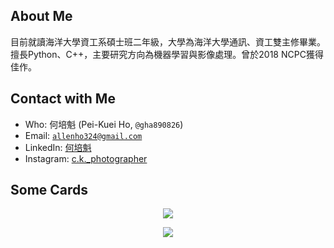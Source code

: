 <!--
**gha890826/gha890826** is a ✨ _special_ ✨ repository because its `README.md` (this file) appears on your GitHub profile.

Here are some ideas to get you started:

- 🔭 I’m currently working on ...
- 🌱 I’m currently learning ...
- 👯 I’m looking to collaborate on ...
- 🤔 I’m looking for help with ...
- 💬 Ask me about ...
- 📫 How to reach me: ...
- 😄 Pronouns: ...
- ⚡ Fun fact: ...
-->

## About Me

目前就讀海洋大學資工系碩士班二年級，大學為海洋大學通訊、資工雙主修畢業。擅長Python、C++，主要研究方向為機器學習與影像處理。曾於2018 NCPC獲得佳作。

## Contact with Me

- Who: 何培魁 (Pei-Kuei Ho, `@gha890826`)
- Email: [`allenho324@gmail.com`](mailto:allenho324@gmail.com)
- LinkedIn: [何培魁](https://www.linkedin.com/in/gha890826/)
- Instagram: [c.k._photographer](https://www.instagram.com/c.k._photographer/)

## Some Cards

<p align="center">
	<a href="https://leetcode.com/gha890826/" target="_blank"><img src="https://leetcode.card.workers.dev/gha890826?theme=auto&font=baloo&extension=null"></a>
	<!-- by tool https://leetcode.card.workers.dev/ -->
</p>
<p align="center">
	<a href="https://roadmap.sh" target="_blank"><img src="https://api.roadmap.sh/v1-badge/tall/6601d1210973993ed05ac664?variant=dark"></a>
	<!-- by https://roadmap.sh/ -->
</p>
